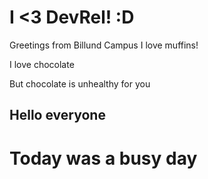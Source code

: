 # I <3 DevRel! :D

Greetings from Billund Campus
I love muffins!

I love chocolate

But chocolate is unhealthy for you

## Hello everyone
# Today was a busy day
